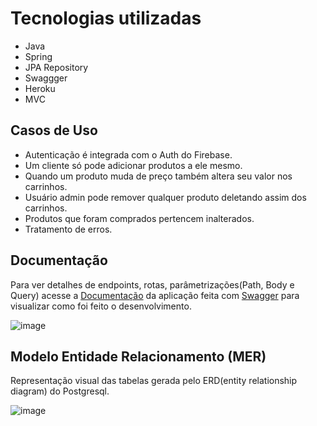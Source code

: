 # Tecnologias utilizadas

+ Java
+ Spring
+ JPA Repository
+ Swaggger
+ Heroku
+ MVC

## Casos de Uso

+ Autenticação é integrada com o Auth do Firebase.  
+ Um cliente só pode adicionar produtos a ele mesmo.
+ Quando um produto muda de preço também altera seu valor nos carrinhos.
+ Usuário admin pode remover qualquer produto deletando assim dos carrinhos.
+ Produtos que foram comprados pertencem inalterados.
+ Tratamento de erros.

## Documentação

Para ver detalhes de endpoints, rotas, parâmetrizações(Path, Body e Query) acesse a [Documentação](https://milk-holanda.herokuapp.com/swagger-ui.html#/) da aplicação feita com [Swagger](https://swagger.io/) para visualizar como foi feito o desenvolvimento.

![image](https://user-images.githubusercontent.com/63071007/155847272-263c9abc-55e8-427f-927e-a5e93fc21bff.png)

## Modelo Entidade Relacionamento (MER) 

Representação visual das tabelas gerada pelo ERD(entity relationship diagram) do Postgresql. 

![image](https://user-images.githubusercontent.com/63071007/155846734-4dd55f36-ae17-458a-bdda-5963a38fb418.png)

